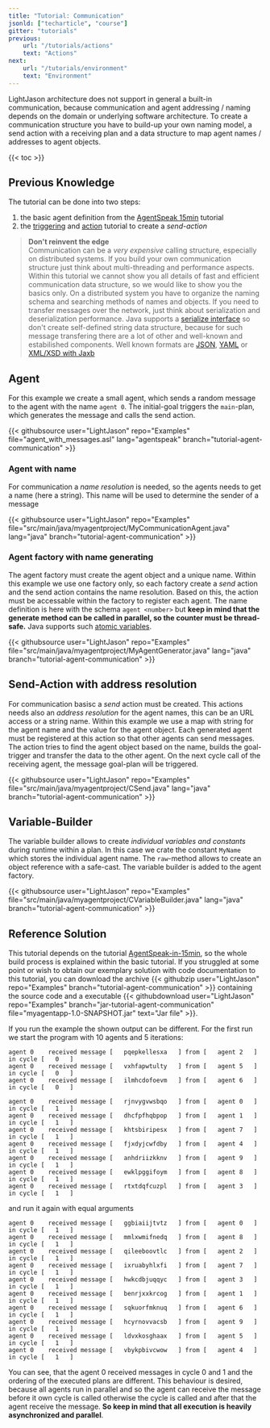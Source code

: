 ```yaml
---
title: "Tutorial: Communication"
jsonld: ["techarticle", "course"]
gitter: "tutorials"
previous:
    url: "/tutorials/actions"
    text: "Actions"
next:
    url: "/tutorials/environment"
    text: "Environment"              
---
```


LightJason architecture does not support in general a built-in communication, because communication and
agent addressing / naming depends on the domain or underlying software architecture. To create a
communication structure you have to build-up your own naming model, a send action with a receiving plan and a data structure to map agent names / addresses to agent objects.

{{< toc >}}


## Previous Knowledge

The tutorial can be done into two steps:

1. the basic agent definition from the [AgentSpeak 15min](/tutorials/agentspeak-in-fifteen-minutes/) tutorial
2. the [triggering](/tutorials/trigger/) and [action](/tutorials/actions/) tutorial to create a _send-action_

> __Don't reinvent the edge__
> <br/>
> Communication can be a _very expensive_ calling structure, especially on distributed systems. If
> you build your own communication structure
> just think about multi-threading and performance aspects. Within this tutorial we cannot show you
> all details of fast and efficient communication
> data structure, so we would like to show you the basics only. On a distributed system you have to
> organize the naming schema and searching methods of names and objects. If you need to transfer
> messages over the network, just think about
> serialization and deserialization performance.
> Java supports a [serialize interface](https://docs.oracle.com/javase/tutorial/jndi/objects/serial.html)
> so don't create self-defined string data structure, because for such message transfering there
> are a lot of other and well-known and estabilished components. Well known formats
> are [JSON](https://en.wikipedia.org/wiki/JavaScript_Object_Notation), [YAML](https://en.wikipedia.org/wiki/YAML) or [XML/XSD with Jaxb](https://en.wikipedia.org/wiki/Java_Architecture_for_XML_Binding)


## Agent

For this example we create a small agent, which sends a random message to the agent with the name ```agent 0```. The initial-goal triggers the ```main```-plan, which generates the message and calls the send action.

<!-- htmlmin:ignore -->
{{< githubsource user="LightJason" repo="Examples" file="agent_with_messages.asl" lang="agentspeak" branch="tutorial-agent-communication" >}}
<!-- htmlmin:ignore -->



### Agent with name

For communication a _name resolution_ is needed, so the agents needs to get a name (here a string). This name will be used to determine the sender
of a message

<!-- htmlmin:ignore -->
{{< githubsource user="LightJason" repo="Examples" file="src/main/java/myagentproject/MyCommunicationAgent.java" lang="java" branch="tutorial-agent-communication" >}}
<!-- htmlmin:ignore -->

### Agent factory with name generating

The agent factory must create the agent object and a unique name. Within this example we use one factory only, so
each factory create a _send_ action and the send action contains the name resolution. Based on this, the action must
be accessable within the factory to register each agent. The name definition is here with the schema ```agent <number>```
but __keep in mind that the generate method can be called in parallel, so the counter must be thread-safe.__ Java
supports such [atomic variables](https://docs.oracle.com/javase/tutorial/essential/concurrency/atomicvars.html).

<!-- htmlmin:ignore -->
{{< githubsource user="LightJason" repo="Examples" file="src/main/java/myagentproject/MyAgentGenerator.java" lang="java" branch="tutorial-agent-communication" >}}
<!-- htmlmin:ignore -->



## Send-Action with address resolution

For communication basisc a _send_ action must be created. This actions needs also an _address resolution_ for the agent names, this can be an URL access or a string name. Within this example we use a map with string for the agent name and the value for the agent object. Each generated agent must be registered at this action so that other agents can send messages. The action tries to find the agent object based on the name, builds the goal-trigger and transfer the data to the other agent. On the next cycle call of the receiving agent, the message goal-plan will be triggered.

<!-- htmlmin:ignore -->
{{< githubsource user="LightJason" repo="Examples" file="src/main/java/myagentproject/CSend.java" lang="java" branch="tutorial-agent-communication" >}}
<!-- htmlmin:ignore -->




## Variable-Builder

The variable builder allows to create _individual variables and constants_ during runtime within a plan. In this case we crate the constant ```MyName``` which stores the individual agent name. The ```raw```-method allows to create an object reference with a safe-cast. The variable builder is added to the agent factory.

<!-- htmlmin:ignore -->
{{< githubsource user="LightJason" repo="Examples" file="src/main/java/myagentproject/CVariableBuilder.java" lang="java" branch="tutorial-agent-communication" >}}
<!-- htmlmin:ignore -->


## Reference Solution

This tutorial depends on the tutorial [AgentSpeak-in-15min](/tutorials/agentspeak-in-fifteen-minutes), so the whole build process is explained within the basic tutorial. If you struggled at some point or wish to obtain our exemplary solution with code documentation to this tutorial, you can download the archive {{< githubzip user="LightJason" repo="Examples" branch="tutorial-agent-communication" >}} containing the source code and a executable {{< githubdownload user="LightJason" repo="Examples" branch="jar-tutorial-agent-communication" file="myagentapp-1.0-SNAPSHOT.jar" text="Jar file" >}}.

If you run the example the shown output can be different. For the first run we start the program with 10 agents and 5 iterations:

```commandline
agent 0    received message [   pqepkellesxa   ] from [   agent 2   ] in cycle [   0   ]
agent 0    received message [   vxhfapwtulty   ] from [   agent 5   ] in cycle [   0   ]
agent 0    received message [   ilmhcdofoevm   ] from [   agent 6   ] in cycle [   0   ]

agent 0    received message [   rjnvygvwsbqo   ] from [   agent 0   ] in cycle [   1   ]
agent 0    received message [   dhcfpfhqbpop   ] from [   agent 1   ] in cycle [   1   ]
agent 0    received message [   khtsbiripesx   ] from [   agent 7   ] in cycle [   1   ]
agent 0    received message [   fjxdyjcwfdby   ] from [   agent 4   ] in cycle [   1   ]
agent 0    received message [   anhdriizkknv   ] from [   agent 9   ] in cycle [   1   ]
agent 0    received message [   ewklpggifoym   ] from [   agent 8   ] in cycle [   1   ]
agent 0    received message [   rtxtdqfcuzpl   ] from [   agent 3   ] in cycle [   1   ]
```

and run it again with equal arguments

```commandline
agent 0    received message [   ggbiaiijtvtz   ] from [   agent 0   ] in cycle [   1   ]
agent 0    received message [   mmlxwmifnedq   ] from [   agent 8   ] in cycle [   1   ]
agent 0    received message [   qileeboovtlc   ] from [   agent 2   ] in cycle [   1   ]
agent 0    received message [   ixruabyhlxfi   ] from [   agent 7   ] in cycle [   1   ]
agent 0    received message [   hwkcdbjuqqyc   ] from [   agent 3   ] in cycle [   1   ]
agent 0    received message [   benrjxxkrcog   ] from [   agent 1   ] in cycle [   1   ]
agent 0    received message [   sqkuorfmknuq   ] from [   agent 6   ] in cycle [   1   ]
agent 0    received message [   hcyrnovvacsb   ] from [   agent 9   ] in cycle [   1   ]
agent 0    received message [   ldvxkosghaax   ] from [   agent 5   ] in cycle [   1   ]
agent 0    received message [   vbykpbivcwow   ] from [   agent 4   ] in cycle [   1   ]
```

You can see, that the agent 0 received messages in cycle 0 and 1 and the ordering of the executed plans are different. This behaviour is desired, because all agents run in parallel and so the agent can receive the message before it own cycle is called otherwise the cycle is called and after that the agent receive the message. __So keep in mind that all execution is heavily asynchronized and parallel__.
